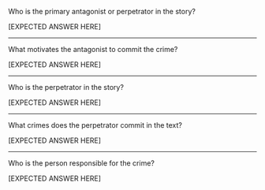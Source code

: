 Who is the primary antagonist or perpetrator in the story?

[EXPECTED ANSWER HERE]

---

What motivates the antagonist to commit the crime?

[EXPECTED ANSWER HERE]

---

Who is the perpetrator in the story?

[EXPECTED ANSWER HERE]

---

What crimes does the perpetrator commit in the text?

[EXPECTED ANSWER HERE]

---

Who is the person responsible for the crime?

[EXPECTED ANSWER HERE]
